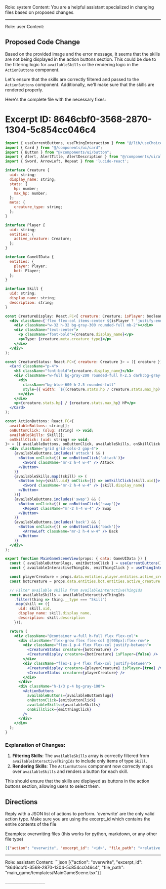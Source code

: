 Role: system
Content: You are a helpful assistant specialized in changing files based on proposed changes.
__________________
Role: user
Content: 
## Proposed Code Change
Based on the provided image and the error message, it seems that the skills are not being displayed in the action buttons section. This could be due to the filtering logic for `availableSkills` or the rendering logic in the `ActionButtons` component.

Let's ensure that the skills are correctly filtered and passed to the `ActionButtons` component. Additionally, we'll make sure that the skills are rendered properly.

Here's the complete file with the necessary fixes:

# Excerpt ID: 8646cbf0-3568-2870-1304-5c854cc046c4
```jsx main_game/templates/MainGameScene.tsx
import { useCurrentButtons, useThingInteraction } from "@/lib/useChoices.ts";
import { Card } from "@/components/ui/card";
import { Button } from "@/components/ui/button";
import { Alert, AlertTitle, AlertDescription } from "@/components/ui/alert";
import { Sword, ArrowLeft, Repeat } from 'lucide-react';

interface Creature {
  uid: string;
  display_name: string;
  stats: {
    hp: number;
    max_hp: number;
  };
  meta: {
    creature_type: string;
  };
}

interface Player {
  uid: string;
  entities: {
    active_creature: Creature;
  };
}

interface GameUIData {
  entities: {
    player: Player;
    bot: Player;
  };
}

interface Skill {
  uid: string;
  display_name: string;
  description: string;
}

const CreatureDisplay: React.FC<{ creature: Creature; isPlayer: boolean }> = ({ creature, isPlayer }) => (
  <div className={`flex flex-col items-center ${isPlayer ? 'justify-end' : 'justify-start'}`}>
    <div className="w-32 h-32 bg-gray-300 rounded-full mb-2"></div>
    <div className="text-center">
      <p className="font-bold">{creature.display_name}</p>
      <p>Type: {creature.meta.creature_type}</p>
    </div>
  </div>
);

const CreatureStatus: React.FC<{ creature: Creature }> = ({ creature }) => (
  <Card className="p-4">
    <h3 className="font-bold">{creature.display_name}</h3>
    <div className="w-full bg-gray-200 rounded-full h-2.5 dark:bg-gray-700">
      <div 
        className="bg-blue-600 h-2.5 rounded-full" 
        style={{ width: `${(creature.stats.hp / creature.stats.max_hp) * 100}%` }}
      ></div>
    </div>
    <p>{creature.stats.hp} / {creature.stats.max_hp} HP</p>
  </Card>
);

const ActionButtons: React.FC<{ 
  availableButtons: string[]; 
  onButtonClick: (slug: string) => void;
  availableSkills: Skill[];
  onSkillClick: (uid: string) => void;
}> = ({ availableButtons, onButtonClick, availableSkills, onSkillClick }) => (
  <div className="grid grid-cols-2 gap-4">
    {availableButtons.includes('attack') && (
      <Button onClick={() => onButtonClick('attack')}>
        <Sword className="mr-2 h-4 w-4" /> Attack
      </Button>
    )}
    {availableSkills.map((skill) => (
      <Button key={skill.uid} onClick={() => onSkillClick(skill.uid)}>
        <Sword className="mr-2 h-4 w-4" /> {skill.display_name}
      </Button>
    ))}
    {availableButtons.includes('swap') && (
      <Button onClick={() => onButtonClick('swap')}>
        <Repeat className="mr-2 h-4 w-4" /> Swap
      </Button>
    )}
    {availableButtons.includes('back') && (
      <Button onClick={() => onButtonClick('back')}>
        <ArrowLeft className="mr-2 h-4 w-4" /> Back
      </Button>
    )}
  </div>
);

export function MainGameSceneView(props: { data: GameUIData }) {
  const { availableButtonSlugs, emitButtonClick } = useCurrentButtons();
  const { availableInteractiveThingIds, emitThingClick } = useThingInteraction();

  const playerCreature = props.data.entities.player.entities.active_creature;
  const botCreature = props.data.entities.bot.entities.active_creature;

  // Filter available skills from availableInteractiveThingIds
  const availableSkills = availableInteractiveThingIds
    .filter(thing => thing.__type === "Skill")
    .map(skill => ({
      uid: skill.uid,
      display_name: skill.display_name,
      description: skill.description
    }));

  return (
    <div className="@container w-full h-full flex flex-col">
      <div className="flex-grow flex flex-col @[900px]:flex-row">
        <div className="flex-1 p-4 flex flex-col justify-between">
          <CreatureStatus creature={botCreature} />
          <CreatureDisplay creature={botCreature} isPlayer={false} />
        </div>
        <div className="flex-1 p-4 flex flex-col justify-between">
          <CreatureDisplay creature={playerCreature} isPlayer={true} />
          <CreatureStatus creature={playerCreature} />
        </div>
      </div>
      <div className="h-1/3 p-4 bg-gray-100">
        <ActionButtons 
          availableButtons={availableButtonSlugs} 
          onButtonClick={emitButtonClick}
          availableSkills={availableSkills}
          onSkillClick={emitThingClick}
        />
      </div>
    </div>
  );
}
```

### Explanation of Changes:
1. **Filtering Skills**: The `availableSkills` array is correctly filtered from `availableInteractiveThingIds` to include only items of type `Skill`.
2. **Rendering Skills**: The `ActionButtons` component now correctly maps over `availableSkills` and renders a button for each skill.

This should ensure that the skills are displayed as buttons in the action buttons section, allowing users to select them.

## Directions
Reply with a JSON list of actions to perform. 'overwrite' are the only valid action type. 
Make sure you are using the excerpt_id which contains the entire contents of the file

Examples:
overwriting files (this works for python, markdown, or any other file type)
```json output_example1
[{"action": "overwrite", "excerpt_id": "<id>", "file_path": "<relative file path>"}]
```

__________________
Role: assistant
Content: ```json
[{"action": "overwrite", "excerpt_id": "8646cbf0-3568-2870-1304-5c854cc046c4", "file_path": "main_game/templates/MainGameScene.tsx"}]
```
__________________

